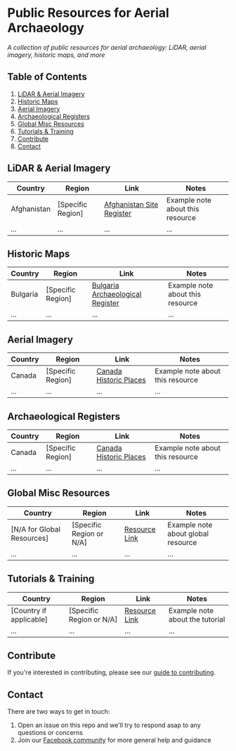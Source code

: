 # Public Resources for Aerial Archaeology

_A collection of public resources for aerial archaeology: LiDAR, aerial imagery, historic maps, and more_

## Table of Contents

1. [LiDAR & Aerial Imagery](#lidar--aerial-imagery)
2. [Historic Maps](#historic-maps)
3. [Aerial Imagery](#aerial-imagery)
4. [Archaeological Registers](#archaeological-registers)
5. [Global Misc Resources](#global-misc-resources)
6. [Tutorials & Training](#tutorials--training)
7. [Contribute](#contribute)
8. [Contact](#contact)

## LiDAR & Aerial Imagery

| Country     | Region            | Link                           | Notes                            |
| ----------- | ----------------- | ------------------------------ | -------------------------------- |
| Afghanistan | [Specific Region] | [Afghanistan Site Register](#) | Example note about this resource |
| ...         | ...               | ...                            | ...                              |

## Historic Maps

| Country  | Region            | Link                                  | Notes                            |
| -------- | ----------------- | ------------------------------------- | -------------------------------- |
| Bulgaria | [Specific Region] | [Bulgaria Archaeological Register](#) | Example note about this resource |
| ...      | ...               | ...                                   | ...                              |

## Aerial Imagery

| Country | Region            | Link                        | Notes                            |
| ------- | ----------------- | --------------------------- | -------------------------------- |
| Canada  | [Specific Region] | [Canada Historic Places](#) | Example note about this resource |
| ...     | ...               | ...                         | ...                              |

## Archaeological Registers

| Country | Region            | Link                        | Notes                            |
| ------- | ----------------- | --------------------------- | -------------------------------- |
| Canada  | [Specific Region] | [Canada Historic Places](#) | Example note about this resource |
| ...     | ...               | ...                         | ...                              |

## Global Misc Resources

| Country                    | Region                   | Link               | Notes                              |
| -------------------------- | ------------------------ | ------------------ | ---------------------------------- |
| [N/A for Global Resources] | [Specific Region or N/A] | [Resource Link](#) | Example note about global resource |
| ...                        | ...                      | ...                | ...                                |

## Tutorials & Training

| Country                 | Region                   | Link               | Notes                           |
| ----------------------- | ------------------------ | ------------------ | ------------------------------- |
| [Country if applicable] | [Specific Region or N/A] | [Resource Link](#) | Example note about the tutorial |
| ...                     | ...                      | ...                | ...                             |

## Contribute

If you're interested in contributing, please see our [guide to contributing](CONTRIBUTING.md).

## Contact

There are two ways to get in touch:

1. Open an issue on this repo and we'll try to respond asap to any questions or concerns
2. Join our [Facebook community](https://www.facebook.com/groups/1508789132952429) for more general help and guidance
